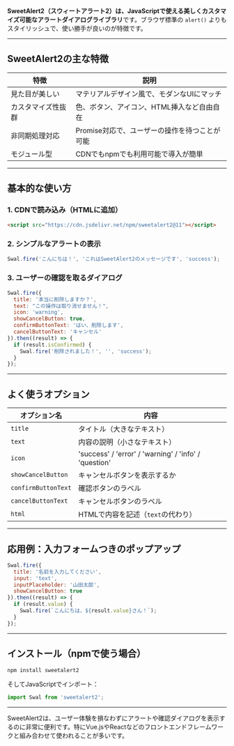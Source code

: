 **SweetAlert2（スウィートアラート2）**は、JavaScriptで使える**美しくカスタマイズ可能なアラートダイアログライブラリ**です。ブラウザ標準の `alert()` よりもスタイリッシュで、使い勝手が良いのが特徴です。

---

##  SweetAlert2の主な特徴

| 特徴 | 説明 |
|------|------|
|  見た目が美しい | マテリアルデザイン風で、モダンなUIにマッチ |
|  カスタマイズ性抜群 | 色、ボタン、アイコン、HTML挿入など自由自在 |
|  非同期処理対応 | Promise対応で、ユーザーの操作を待つことが可能 |
|  モジュール型 | CDNでもnpmでも利用可能で導入が簡単 |

---

##  基本的な使い方

### 1. CDNで読み込み（HTMLに追加）
```html
<script src="https://cdn.jsdelivr.net/npm/sweetalert2@11"></script>
```

### 2. シンプルなアラートの表示
```javascript
Swal.fire('こんにちは！', 'これはSweetAlert2のメッセージです', 'success');
```

### 3. ユーザーの確認を取るダイアログ
```javascript
Swal.fire({
  title: '本当に削除しますか？',
  text: "この操作は取り消せません！",
  icon: 'warning',
  showCancelButton: true,
  confirmButtonText: 'はい、削除します',
  cancelButtonText: 'キャンセル'
}).then((result) => {
  if (result.isConfirmed) {
    Swal.fire('削除されました！', '', 'success');
  }
});
```

---

##  よく使うオプション

| オプション名 | 内容 |
|-------------|------|
| `title` | タイトル（大きなテキスト） |
| `text` | 内容の説明（小さなテキスト） |
| `icon` | 'success' / 'error' / 'warning' / 'info' / 'question' |
| `showCancelButton` | キャンセルボタンを表示するか |
| `confirmButtonText` | 確認ボタンのラベル |
| `cancelButtonText` | キャンセルボタンのラベル |
| `html` | HTMLで内容を記述（`text`の代わり） |

---

##  応用例：入力フォームつきのポップアップ

```javascript
Swal.fire({
  title: '名前を入力してください',
  input: 'text',
  inputPlaceholder: '山田太郎',
  showCancelButton: true
}).then((result) => {
  if (result.value) {
    Swal.fire(`こんにちは、${result.value}さん！`);
  }
});
```

---

##  インストール（npmで使う場合）

```bash
npm install sweetalert2
```

そしてJavaScriptでインポート：

```javascript
import Swal from 'sweetalert2';
```

---

SweetAlert2は、ユーザー体験を損なわずにアラートや確認ダイアログを表示するのに非常に便利です。特にVue.jsやReactなどのフロントエンドフレームワークと組み合わせて使われることが多いです。

